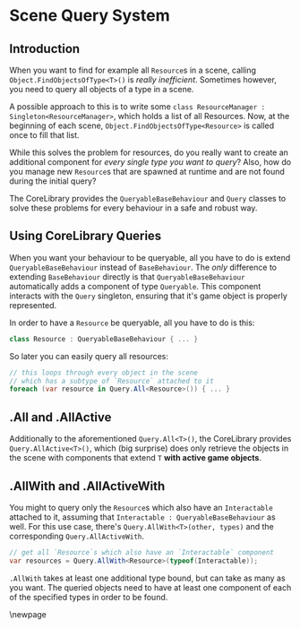 # Scene Query System

## Introduction

When you want to find for example all `Resource`s in a scene, calling `Object.FindObjectsOfType<T>()` is *really inefficient*. Sometimes however, you need to query all objects of a type in a scene.

A possible approach to this is to write some `class ResourceManager : Singleton<ResourceManager>`, which holds a list of all Resources. Now, at the beginning of each scene, `Object.FindObjectsOfType<Resource>` is called once to fill that list.

While this solves the problem for resources, do you really want to create an additional component for *every single type you want to query*? Also, how do you manage new `Resource`s that are spawned at runtime and are not found during the initial query?

The CoreLibrary provides the `QueryableBaseBehaviour` and `Query` classes to solve these problems for every behaviour in a safe and robust way.

## Using CoreLibrary Queries

When you want your behaviour to be queryable, all you have to do is extend `QueryableBaseBehaviour` instead of `BaseBehaviour`. The *only* difference to extending `BaseBehaviour` directly is that `QueryableBaseBehaviour` automatically adds a component of type `Queryable`. This component interacts with the `Query` singleton, ensuring that it's game object is properly represented.

In order to have a `Resource` be queryable, all you have to do is this:

```cs
class Resource : QueryableBaseBehaviour { ... }
```

So later you can easily query all resources:

```cs
// this loops through every object in the scene
// which has a subtype of `Resource` attached to it
foreach (var resource in Query.All<Resource>()) { ... }
```

## .All and .AllActive

Additionally to the aforementioned `Query.All<T>()`, the CoreLibrary provides `Query.AllActive<T>()`, which (big surprise) does only retrieve the objects in the scene with components that extend `T` **with active game objects**.

## .AllWith and .AllActiveWith

You might to query only the `Resource`s which also have an `Interactable` attached to it, assuming that `Interactable : QueryableBaseBehaviour` as well. For this use case, there's `Query.AllWith<T>(other, types)` and the corresponding `Query.AllActiveWith`.

```cs
// get all `Resource`s which also have an `Interactable` component
var resources = Query.AllWith<Resource>(typeof(Interactable));
```

`.AllWith` takes at least one additional type bound, but can take as many as you want. The queried objects need to have at least one component of each of the specified types in order to be found.

\newpage
